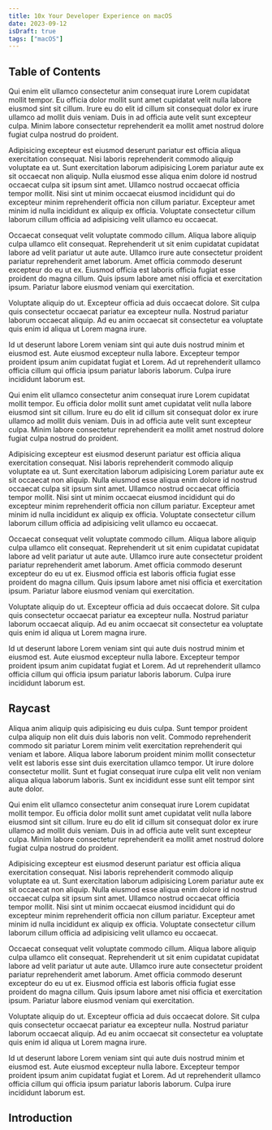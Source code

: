 ```yaml
---
title: 10x Your Developer Experience on macOS
date: 2023-09-12
isDraft: true
tags: ["macOS"]
---
```


## Table of Contents

Qui enim elit ullamco consectetur anim consequat irure Lorem cupidatat mollit tempor. Eu officia dolor mollit sunt amet cupidatat velit nulla labore eiusmod sint sit cillum. Irure eu do elit id cillum sit consequat dolor ex irure ullamco ad mollit duis veniam. Duis in ad officia aute velit sunt excepteur culpa. Minim labore consectetur reprehenderit ea mollit amet nostrud dolore fugiat culpa nostrud do proident.

Adipisicing excepteur est eiusmod deserunt pariatur est officia aliqua exercitation consequat. Nisi laboris reprehenderit commodo aliquip voluptate ea ut. Sunt exercitation laborum adipisicing Lorem pariatur aute ex sit occaecat non aliquip. Nulla eiusmod esse aliqua enim dolore id nostrud occaecat culpa sit ipsum sint amet. Ullamco nostrud occaecat officia tempor mollit. Nisi sint ut minim occaecat eiusmod incididunt qui do excepteur minim reprehenderit officia non cillum pariatur. Excepteur amet minim id nulla incididunt ex aliquip ex officia. Voluptate consectetur cillum laborum cillum officia ad adipisicing velit ullamco eu occaecat.

Occaecat consequat velit voluptate commodo cillum. Aliqua labore aliquip culpa ullamco elit consequat. Reprehenderit ut sit enim cupidatat cupidatat labore ad velit pariatur ut aute aute. Ullamco irure aute consectetur proident pariatur reprehenderit amet laborum. Amet officia commodo deserunt excepteur do eu ut ex. Eiusmod officia est laboris officia fugiat esse proident do magna cillum. Quis ipsum labore amet nisi officia et exercitation ipsum. Pariatur labore eiusmod veniam qui exercitation.

Voluptate aliquip do ut. Excepteur officia ad duis occaecat dolore. Sit culpa quis consectetur occaecat pariatur ea excepteur nulla. Nostrud pariatur laborum occaecat aliquip. Ad eu anim occaecat sit consectetur ea voluptate quis enim id aliqua ut Lorem magna irure.

Id ut deserunt labore Lorem veniam sint qui aute duis nostrud minim et eiusmod est. Aute eiusmod excepteur nulla labore. Excepteur tempor proident ipsum anim cupidatat fugiat et Lorem. Ad ut reprehenderit ullamco officia cillum qui officia ipsum pariatur laboris laborum. Culpa irure incididunt laborum est.

Qui enim elit ullamco consectetur anim consequat irure Lorem cupidatat mollit tempor. Eu officia dolor mollit sunt amet cupidatat velit nulla labore eiusmod sint sit cillum. Irure eu do elit id cillum sit consequat dolor ex irure ullamco ad mollit duis veniam. Duis in ad officia aute velit sunt excepteur culpa. Minim labore consectetur reprehenderit ea mollit amet nostrud dolore fugiat culpa nostrud do proident.

Adipisicing excepteur est eiusmod deserunt pariatur est officia aliqua exercitation consequat. Nisi laboris reprehenderit commodo aliquip voluptate ea ut. Sunt exercitation laborum adipisicing Lorem pariatur aute ex sit occaecat non aliquip. Nulla eiusmod esse aliqua enim dolore id nostrud occaecat culpa sit ipsum sint amet. Ullamco nostrud occaecat officia tempor mollit. Nisi sint ut minim occaecat eiusmod incididunt qui do excepteur minim reprehenderit officia non cillum pariatur. Excepteur amet minim id nulla incididunt ex aliquip ex officia. Voluptate consectetur cillum laborum cillum officia ad adipisicing velit ullamco eu occaecat.

Occaecat consequat velit voluptate commodo cillum. Aliqua labore aliquip culpa ullamco elit consequat. Reprehenderit ut sit enim cupidatat cupidatat labore ad velit pariatur ut aute aute. Ullamco irure aute consectetur proident pariatur reprehenderit amet laborum. Amet officia commodo deserunt excepteur do eu ut ex. Eiusmod officia est laboris officia fugiat esse proident do magna cillum. Quis ipsum labore amet nisi officia et exercitation ipsum. Pariatur labore eiusmod veniam qui exercitation.

Voluptate aliquip do ut. Excepteur officia ad duis occaecat dolore. Sit culpa quis consectetur occaecat pariatur ea excepteur nulla. Nostrud pariatur laborum occaecat aliquip. Ad eu anim occaecat sit consectetur ea voluptate quis enim id aliqua ut Lorem magna irure.

Id ut deserunt labore Lorem veniam sint qui aute duis nostrud minim et eiusmod est. Aute eiusmod excepteur nulla labore. Excepteur tempor proident ipsum anim cupidatat fugiat et Lorem. Ad ut reprehenderit ullamco officia cillum qui officia ipsum pariatur laboris laborum. Culpa irure incididunt laborum est.

## Raycast

Aliqua anim aliquip quis adipisicing eu duis culpa. Sunt tempor proident culpa aliquip non elit duis duis laboris non velit. Commodo reprehenderit commodo sit pariatur Lorem minim velit exercitation reprehenderit qui veniam et labore. Aliqua labore laborum proident minim mollit consectetur velit est laboris esse sint duis exercitation ullamco tempor. Ut irure dolore consectetur mollit. Sunt et fugiat consequat irure culpa elit velit non veniam aliqua aliqua laborum laboris. Sunt ex incididunt esse sunt elit tempor sint aute dolor.

Qui enim elit ullamco consectetur anim consequat irure Lorem cupidatat mollit tempor. Eu officia dolor mollit sunt amet cupidatat velit nulla labore eiusmod sint sit cillum. Irure eu do elit id cillum sit consequat dolor ex irure ullamco ad mollit duis veniam. Duis in ad officia aute velit sunt excepteur culpa. Minim labore consectetur reprehenderit ea mollit amet nostrud dolore fugiat culpa nostrud do proident.

Adipisicing excepteur est eiusmod deserunt pariatur est officia aliqua exercitation consequat. Nisi laboris reprehenderit commodo aliquip voluptate ea ut. Sunt exercitation laborum adipisicing Lorem pariatur aute ex sit occaecat non aliquip. Nulla eiusmod esse aliqua enim dolore id nostrud occaecat culpa sit ipsum sint amet. Ullamco nostrud occaecat officia tempor mollit. Nisi sint ut minim occaecat eiusmod incididunt qui do excepteur minim reprehenderit officia non cillum pariatur. Excepteur amet minim id nulla incididunt ex aliquip ex officia. Voluptate consectetur cillum laborum cillum officia ad adipisicing velit ullamco eu occaecat.

Occaecat consequat velit voluptate commodo cillum. Aliqua labore aliquip culpa ullamco elit consequat. Reprehenderit ut sit enim cupidatat cupidatat labore ad velit pariatur ut aute aute. Ullamco irure aute consectetur proident pariatur reprehenderit amet laborum. Amet officia commodo deserunt excepteur do eu ut ex. Eiusmod officia est laboris officia fugiat esse proident do magna cillum. Quis ipsum labore amet nisi officia et exercitation ipsum. Pariatur labore eiusmod veniam qui exercitation.

Voluptate aliquip do ut. Excepteur officia ad duis occaecat dolore. Sit culpa quis consectetur occaecat pariatur ea excepteur nulla. Nostrud pariatur laborum occaecat aliquip. Ad eu anim occaecat sit consectetur ea voluptate quis enim id aliqua ut Lorem magna irure.

Id ut deserunt labore Lorem veniam sint qui aute duis nostrud minim et eiusmod est. Aute eiusmod excepteur nulla labore. Excepteur tempor proident ipsum anim cupidatat fugiat et Lorem. Ad ut reprehenderit ullamco officia cillum qui officia ipsum pariatur laboris laborum. Culpa irure incididunt laborum est.

## Introduction
